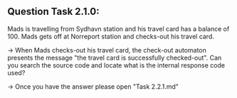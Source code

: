 Question Task 2.1.0:
--------------------

Mads is travelling from Sydhavn station and his travel card has a balance of 100. 
Mads gets off at Norreport station and checks-out his travel card.

-> When Mads checks-out his travel card, the check-out automaton presents 
	the message "the travel card is successfully checked-out". 
	Can you search the source code and locate what is the internal 
	response code used?

-> Once you have the answer please open "Task 2.2.1.md"
